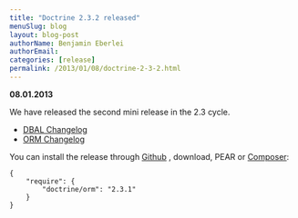 ```yaml
---
title: "Doctrine 2.3.2 released"
menuSlug: blog
layout: blog-post
authorName: Benjamin Eberlei
authorEmail:
categories: [release]
permalink: /2013/01/08/doctrine-2-3-2.html
---
```

**08.01.2013**

We have released the second mini release in the 2.3 cycle.

-   [DBAL
    Changelog](http://doctrine-project.org/jira/browse/DBAL/fixforversion/10326)
-   [ORM
    Changelog](http://doctrine-project.org/jira/browse/DDC/fixforversion/10324)

You can install the release through
[Github](https://github.com/doctrine/doctrine2) , download, PEAR or
[Composer](http://www.packagist.org):

    {
        "require": {
            "doctrine/orm": "2.3.1"
        }
    }
